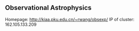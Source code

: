 ## Observational Astrophysics

Homepage: http://kiaa.pku.edu.cn/~rwang/obsexp/
IP of cluster: 162.105.133.209